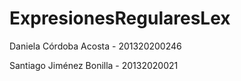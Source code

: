 # ExpresionesRegularesLex
Daniela Córdoba Acosta - 201320200246

Santiago Jiménez Bonilla - 20132020021
